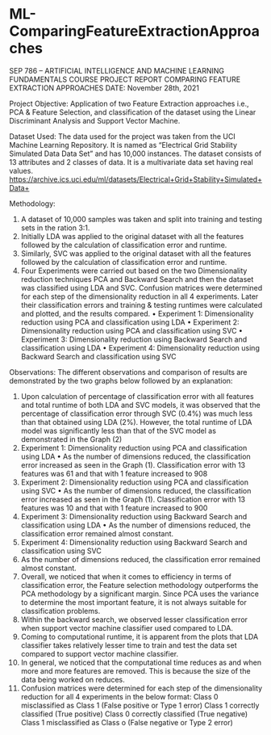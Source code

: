 # ML-ComparingFeatureExtractionApproaches

SEP 786 – ARTIFICIAL INTELLIGENCE AND MACHINE LEARNING FUNDAMENTALS COURSE PROJECT REPORT
COMPARING FEATURE EXTRACTION APPROACHES
DATE: November 28th, 2021

Project Objective:
Application of two Feature Extraction approaches i.e., PCA & Feature Selection, and classification of the dataset using the Linear Discriminant Analysis and Support Vector Machine.

Dataset Used:
The data used for the project was taken from the UCI Machine Learning Repository. It is named as “Electrical Grid Stability Simulated Data Data Set” and has 10,000 instances. The dataset consists of 13 attributes and 2 classes of data. It is a multivariate data set having real values. https://archive.ics.uci.edu/ml/datasets/Electrical+Grid+Stability+Simulated+Data+

Methodology:
1. A dataset of 10,000 samples was taken and split into training and testing sets in the ration 3:1.
2. Initially LDA was applied to the original dataset with all the features followed by the calculation of classification error and runtime.
3. Similarly, SVC was applied to the original dataset with all the features followed by the calculation of classification error and runtime.
4. Four Experiments were carried out based on the two Dimensionality reduction techniques PCA and Backward Search and then the dataset was classified using LDA and SVC. Confusion matrices were determined for each step of the dimensionality reduction in all 4 experiments. Later their classification errors and training & testing runtimes were calculated and plotted, and the results compared.
• Experiment 1: Dimensionality reduction using PCA and classification using LDA
• Experiment 2: Dimensionality reduction using PCA and classification using SVC
• Experiment 3: Dimensionality reduction using Backward Search and classification using LDA
• Experiment 4: Dimensionality reduction using Backward Search and classification using SVC

Observations:
The different observations and comparison of results are demonstrated by the two graphs below followed by an explanation:
1. Upon calculation of percentage of classification error with all features and total runtime of both LDA and SVC models, it was observed that the percentage of classification error through SVC (0.4%) was much less than that obtained using LDA (2%). However, the total runtime of LDA model was significantly less than that of the SVC model as demonstrated in the Graph (2)
2. Experiment 1: Dimensionality reduction using PCA and classification using LDA
• As the number of dimensions reduced, the classification error increased as seen in the Graph (1). Classification error with 13 features was 61 and that with 1 feature increased to 908
3. Experiment 2: Dimensionality reduction using PCA and classification using SVC
• As the number of dimensions reduced, the classification error increased as seen in the Graph (1). Classification error with 13 features was 10 and that with 1 feature increased to 900
4. Experiment 3: Dimensionality reduction using Backward Search and classification using LDA
• As the number of dimensions reduced, the classification error remained almost constant.
5. Experiment 4: Dimensionality reduction using Backward Search and classification using SVC
6. As the number of dimensions reduced, the classification error remained almost constant.
7. Overall, we noticed that when it comes to efficiency in terms of classification error, the Feature selection methodology outperforms the PCA methodology by a significant margin. Since PCA uses the variance to determine the most important feature, it is not always suitable for classification problems.
8. Within the backward search, we observed lesser classification error when support vector machine classifier used compared to LDA.
9. Coming to computational runtime, it is apparent from the plots that LDA classifier takes relatively lesser time to train and test the data set compared to support vector machine classifier.
10. In general, we noticed that the computational time reduces as and when more and more features are removed. This is because the size of the data being worked on reduces.
11. Confusion matrices were determined for each step of the dimensionality reduction for all 4 experiments in the below format:
Class 0 misclassified as Class 1
(False positive or Type 1 error)
Class 1 correctly classified
(True positive)
Class 0 correctly classified
(True negative)
Class 1 misclassified as Class o
(False negative or Type 2 error)
